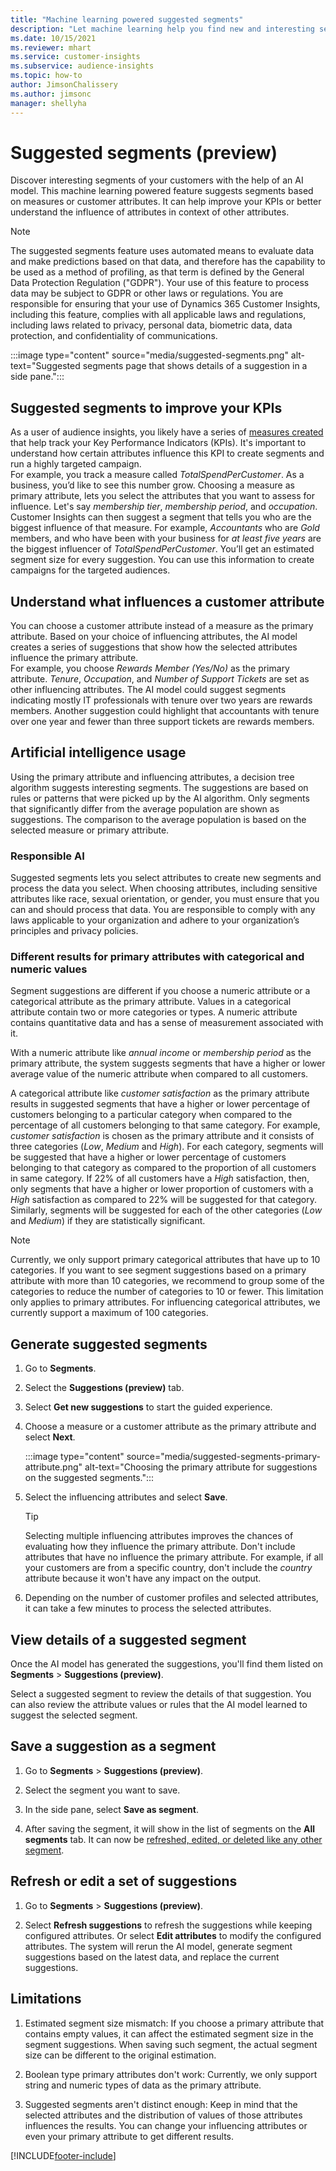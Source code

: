 ```yaml
---
title: "Machine learning powered suggested segments"
description: "Let machine learning help you find new and interesting segments based on customer attributes."
ms.date: 10/15/2021
ms.reviewer: mhart
ms.service: customer-insights
ms.subservice: audience-insights
ms.topic: how-to
author: JimsonChalissery
ms.author: jimsonc
manager: shellyha
---
```


# Suggested segments (preview)

Discover interesting segments of your customers with the help of an AI model. This machine learning powered feature suggests segments based on measures or customer attributes. It can help improve your KPIs or better understand the influence of attributes in context of other attributes. 

> [!NOTE]
> The suggested segments feature uses automated means to evaluate data and make predictions based on that data, and therefore has the capability to be used as a method of profiling, as that term is defined by the General Data Protection Regulation ("GDPR"). Your use of this feature to process data may be subject to GDPR or other laws or regulations. You are responsible for ensuring that your use of Dynamics 365 Customer Insights, including this feature, complies with all applicable laws and regulations, including laws related to privacy, personal data, biometric data, data protection, and confidentiality of communications.

:::image type="content" source="media/suggested-segments.png" alt-text="Suggested segments page that shows details of a suggestion in a side pane.":::

## Suggested segments to improve your KPIs

As a user of audience insights, you likely have a series of [measures created](measures.md) that help track your Key Performance Indicators (KPIs). It's important to understand how certain attributes influence this KPI to create segments and run a highly targeted campaign.   
For example, you track a measure called *TotalSpendPerCustomer*. As a business, you’d like to see this number grow. Choosing a measure as primary attribute, lets you select the attributes that you want to assess for influence. Let's say *membership tier*, *membership period*, and *occupation*. Customer Insights can then suggest a segment that tells you who are the biggest influence of that measure. For example, *Accountants* who are *Gold* members, and who have been with your business for *at least five years* are the biggest influencer of *TotalSpendPerCustomer*. You’ll get an estimated segment size for every suggestion. You can use this information to create campaigns for the targeted audiences.

## Understand what influences a customer attribute

You can choose a customer attribute instead of a measure as the primary attribute. Based on your choice of influencing attributes, the AI model creates a series of suggestions that show how the selected attributes influence the primary attribute.   
For example, you choose *Rewards Member (Yes/No)* as the primary attribute. *Tenure*, *Occupation*, and *Number of Support Tickets* are set as other influencing attributes. The AI model could suggest segments indicating mostly IT professionals with tenure over two years are rewards members. Another suggestion could highlight that accountants with tenure over one year and fewer than three support tickets are rewards members. 

## Artificial intelligence usage

Using the primary attribute and influencing attributes, a decision tree algorithm suggests interesting segments. The suggestions are based on rules or patterns that were picked up by the AI algorithm. Only segments that significantly differ from the average population are shown as suggestions. The comparison to the average population is based on the selected measure or primary attribute.

### Responsible AI

Suggested segments lets you select attributes to create new segments and process the data you select. When choosing attributes, including sensitive attributes like race, sexual orientation, or gender, you must ensure that you can and should process that data. You are responsible to comply with any laws applicable to your organization and adhere to your organization’s principles and privacy policies.

### Different results for primary attributes with categorical and numeric values

Segment suggestions are different if you choose a numeric attribute or a categorical attribute as the primary attribute. Values in a categorical attribute contain two or more categories or types. A numeric attribute contains quantitative data and has a sense of measurement associated with it.

With a numeric attribute like *annual income* or *membership period* as the primary attribute, the system suggests segments that have a higher or lower average value of the numeric attribute when compared to all customers.

A categorical attribute like *customer satisfaction* as the primary attribute results in suggested segments that have a higher or lower percentage of customers belonging to a particular category when compared to the percentage of all customers belonging to that same category. For example, *customer satisfaction* is chosen as the primary attribute and it consists of three categories (*Low*, *Medium* and *High*). For each category, segments will be suggested that have a higher or lower percentage of customers belonging to that category as compared to the proportion of all customers in same category. If 22% of all customers have a *High* satisfaction, then, only segments that have a higher or lower proportion of customers with a *High* satisfaction as compared to 22% will be suggested for that category. Similarly, segments will be suggested for each of the other categories (*Low* and *Medium*) if they are statistically significant.

> [!NOTE]
> Currently, we only support primary categorical attributes that have up to 10 categories. If you want to see segment suggestions based on a primary attribute with more than 10 categories, we recommend to group some of the categories to reduce the number of categories to 10 or fewer. This limitation only applies to primary attributes. For influencing categorical attributes, we currently support a maximum of 100 categories.

## Generate suggested segments

1. Go to **Segments**.

1. Select the **Suggestions (preview)** tab.

1. Select **Get new suggestions** to start the guided experience.

1. Choose a measure or a customer attribute as the primary attribute and select **Next**.

   :::image type="content" source="media/suggested-segments-primary-attribute.png" alt-text="Choosing the primary attribute for suggestions on the suggested segments.":::

1. Select the influencing attributes and select **Save**.
   
   > [!TIP]
   > Selecting multiple influencing attributes improves the chances of evaluating how they influence the primary attribute. Don't include attributes that have no influence the primary attribute. For example, if all your customers are from a specific country, don't include the *country* attribute because it won't have any impact on the output.

1. Depending on the number of customer profiles and selected attributes, it can take a few minutes to process the selected attributes. 

## View details of a suggested segment

Once the AI model has generated the suggestions, you'll find them listed on **Segments** > **Suggestions (preview)**.
 
Select a suggested segment to review the details of that suggestion. You can also review the attribute values or rules that the AI model learned to suggest the selected segment.

## Save a suggestion as a segment

1. Go to **Segments** > **Suggestions (preview)**.

1. Select the segment you want to save. 

1. In the side pane, select **Save as segment**. 

1. After saving the segment, it will show in the list of segments on the **All segments** tab. It can now be [refreshed, edited, or deleted like any other segment](segments.md).

## Refresh or edit a set of suggestions

1. Go to **Segments** > **Suggestions (preview)**.

1. Select **Refresh suggestions** to refresh the suggestions while keeping configured attributes. Or select **Edit attributes** to modify the configured attributes. The system will rerun the AI model, generate segment suggestions based on the latest data, and replace the current suggestions.

## Limitations

1. Estimated segment size mismatch: If you choose a primary attribute that contains empty values, it can affect the estimated segment size in the segment suggestions. When saving such segment, the actual segment size can be different to the original estimation.
 
2. Boolean type primary attributes don't work: Currently, we only support string and numeric types of data as the primary attribute.

3. Suggested segments aren't distinct enough: Keep in mind that the selected attributes and the distribution of values of those attributes influences the results. You can change your influencing attributes or even your primary attribute to get different results.



[!INCLUDE[footer-include](../includes/footer-banner.md)]